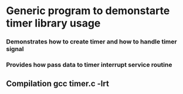# Generic program to demonstarte timer library usage
### Demonstrates how to create timer and how to handle timer signal
### Provides how pass data to timer interrupt service routine
## Compilation gcc timer.c -lrt
